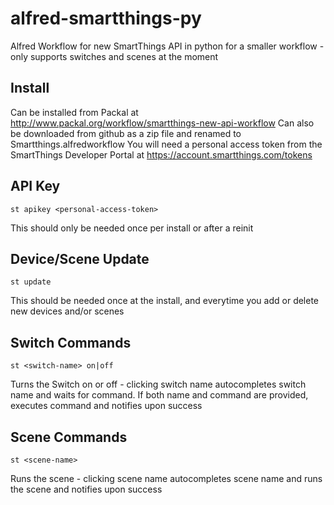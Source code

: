 # alfred-smartthings-py
Alfred  Workflow for new SmartThings API in python for a smaller workflow - only supports switches and scenes at the moment
## Install

Can be installed from Packal at http://www.packal.org/workflow/smartthings-new-api-workflow
Can also be downloaded from github as a zip file and renamed to Smartthings.alfredworkflow 
You will need a personal access token from the SmartThings Developer Portal at https://account.smartthings.com/tokens

## API Key

```
st apikey <personal-access-token>
```
This should only be needed once per install or after a reinit

## Device/Scene Update

```
st update
```
This should be needed once at the install, and everytime you add or delete new devices and/or scenes

## Switch Commands

```
st <switch-name> on|off
```
Turns the Switch on or off - clicking switch name autocompletes switch name and waits for command. If both name and command are provided, executes command and notifies upon success

## Scene Commands

```
st <scene-name>
```
Runs the scene - clicking scene name autocompletes scene name and runs the scene and notifies upon success

